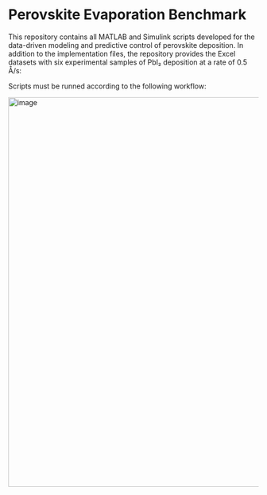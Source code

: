 # Perovskite Evaporation Benchmark
This repository contains all MATLAB and Simulink scripts developed for the data-driven modeling and predictive control of perovskite deposition. In addition to the implementation files, the repository provides the Excel datasets with six experimental samples of PbI₂ deposition at a rate of 0.5 Å/s:

Scripts must be runned according to the following workflow:

<img width="1804" height="782" alt="image" src="https://github.com/user-attachments/assets/38dbe589-9f63-498a-84cc-9528c27dfb5e" />

